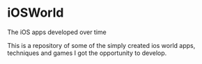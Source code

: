 # iOSWorld
The iOS apps developed over time

This is a repository of some of the simply created ios world apps, techniques and games I got the opportunity to develop.
